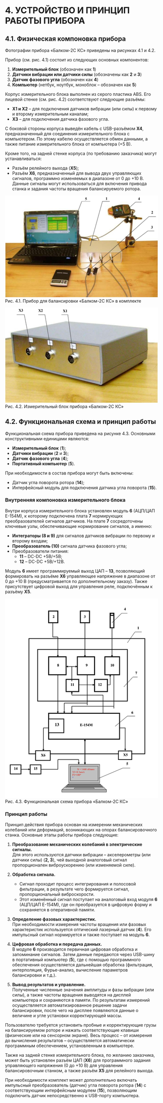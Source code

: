 # 4. УСТРОЙСТВО И ПРИНЦИП РАБОТЫ ПРИБОРА

## 4.1. Физическая компоновка прибора

Фотографии прибора «Балком-2С КС» приведены на рисунках 4.1 и 4.2.

Прибор (см. рис. 4.1) состоит из следующих основных компонентов:

1. **Измерительный блок** (обозначен как **1**)
2. **Датчики вибрации или датчики силы** (обозначены как **2** и **3**)
3. **Датчик фазового угла** (обозначен как **4**)
4. **Компьютер** (нетбук, ноутбук, моноблок – обозначен как **5**)

Корпус измерительного блока выполнен из серого пластика ABS. Его лицевой стенке (см. рис. 4.2) соответствуют следующие разъёмы:
- **Х1 и Х2** – для подключения датчиков вибрации (или силы) к первому и второму измерительным каналам;
- **Х3** – для подключения датчика фазового угла.

С боковой стороны корпуса выведён кабель с USB-разъёмом **Х4**, предназначенный для соединения измерительного блока с компьютером. По этому кабелю осуществляется обмен данными, а также питание измерительного блока от компьютера (+5 В).

Кроме того, на задней стенке корпуса (по требованию заказчика) могут устанавливаться:
- Разъём релейного выхода (**Х5**);
- Разъём **Х6**, предназначенный для вывода двух управляющих сигналов, программно изменяемых в диапазоне от 0 до +10 В. Данные сигналы могут использоваться для включения привода станка и задания частоты вращения балансируемого ротора.

![](_page_5_Picture_7.jpeg)
Рис. 4.1. Прибор для балансировки «Балком-2С КС» в комплекте

![](_page_6_Picture_1.jpeg)
Рис. 4.2. Измерительный блок прибора «Балком-2С КС»

## 4.2. Функциональная схема и принцип работы

Функциональная схема прибора приведена на рисунке 4.3. Основными конструктивными единицами являются:
- **Измерительный блок** (**1**);
- **Датчики вибрации** (**2** и **3**);
- **Датчик фазового угла** (**4**);
- **Портативный компьютер** (**5**).

При необходимости в состав прибора могут быть включены:
- Датчик угла поворота ротора (**14**);
- Интерфейсный модуль для подключения датчика угла поворота (**15**).

### Внутренняя компоновка измерительного блока

Внутри корпуса измерительного блока установлен модуль **6** (АЦП/ЦАП Е-154М), к которому подключена плата **7** нормирующих преобразователей сигналов датчиков. На плате **7** сосредоточены ключевые узлы, обеспечивающие нормирование сигналов, а именно:
- **Интеграторы (8 и 9)** для сигналов датчиков вибрации по первому и второму входам;
- **Преобразователь (10)** сигнала датчика фазового угла;
- Преобразователи питания:
  - **11** – DC-DC +5B/+5B;
  - **12** – DC-DC +5B/+12B.

Модуль **6** имеет программируемый выход ЦАП – **13**, позволяющий формировать на разъёме **Х6** управляющее напряжение в диапазоне от 0 до +10 В (предусматривается по дополнительному заказу). Также присутствует цифровой выход для управления реле, подключённым к разъёму **Х5**.

![](image.png)
Рис. 4.3. Функциональная схема прибора «Балком-2С КС»

### Принцип работы

Принцип действия прибора основан на измерении механических колебаний или деформаций, возникающих на опорах балансировочного станка. Основные этапы работы прибора следующие:

1. **Преобразование механических колебаний в электрические сигналы.**  
   Для этого используются датчики вибрации – акселерометры (или датчики силы) (**2, 3**), чей выходной аналоговый сигнал пропорционален виброускорению (или изменяемой силе).

2. **Обработка сигнала.**  
   - Сигнал проходит процесс интегрирования и полосовой фильтрации, в результате чего формируется сигнал, пропорциональный виброскорости.  
   - Этот изменённый сигнал поступает на аналоговый вход модуля **6** (АЦП/ЦАП Е-154М), где он преобразуется в цифровую форму и сохраняется в оперативной памяти.

3. **Определение фазовых характеристик.**  
   При необходимости измерения частоты вращения или фазовых характеристик используется оптический лазерный датчик (**4**). Его импульсный сигнал нормируется и также поступает на модуль **6**.

4. **Цифровая обработка и передача данных.**  
   В модуле **6** производится первичная цифровая обработка и запоминание сигналов. Затем данные передаются через USB-шину в портативный компьютер (**5**), где с помощью программного обеспечения осуществляется дальнейшая обработка (фильтрация, интерполяция, Фурье-анализ, вычисление параметров балансировки и т.д.).

5. **Вывод результатов и управление.**  
   Полученные численные значения амплитуды и фазы вибрации (или силы), а также частоты вращения выводятся на дисплей компьютера и сохраняются в памяти. По результатам измерений осуществляется автоматизированное решение задачи балансировки, после чего на дисплее появляются данные о величине и угле установки корректирующей массы.

Пользователю требуется установить пробные и корректирующие грузы на балансируемом роторе и нажать соответствующие клавиши (физические или на сенсорном экране). Весь процесс – от измерения до вычисления результатов – осуществляется автоматически программным обеспечением, установленным в компьютере.

Также на задней стенке измерительного блока, по желанию заказчика, может быть установлен разъём ЦАП (**Х6**) для программного задания управляющего напряжения (0 до +10 В) для управления балансировочным станком, а также разъём **Х5** для релейного выхода.

При необходимости комплект может дополнительно включать импульсный преобразователь (датчик) угла поворота ротора (**14**) с соответствующим интерфейсным модулем (**15**), позволяющим подключить датчик непосредственно к USB-порту компьютера.